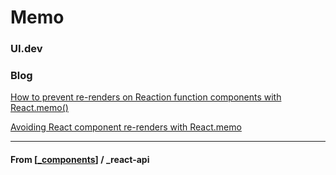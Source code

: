 # Memo

### UI.dev

### Blog

[How to prevent re-renders on Reaction function components with React.memo()](https://linguinecode.com/post/prevent-re-renders-react-functional-components-react-memo)

[Avoiding React component re-renders with React.memo](https://aheadcreative.co.uk/articles/avoiding-react-component-re-renders-with-react-memo/)

---

#### **From** [[_components]] / \_react-api

[//begin]: # "Autogenerated link references for markdown compatibility"
[_components]: _components "Components"
[//end]: # "Autogenerated link references"
